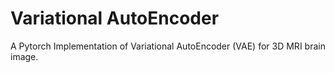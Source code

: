 # Variational AutoEncoder
A Pytorch Implementation of Variational AutoEncoder (VAE) for 3D MRI brain image.
